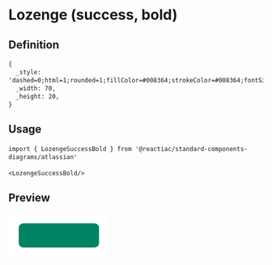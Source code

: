 # Lozenge (success, bold)

## Definition

```
{
  _style: 'dashed=0;html=1;rounded=1;fillColor=#008364;strokeColor=#008364;fontSize=12;align=center;fontStyle=1;strokeWidth=2;fontColor=#ffffff',
  _width: 70,
  _height: 20,
}
```

## Usage

```
import { LozengeSuccessBold } from '@reactiac/standard-components-diagrams/atlassian'

<LozengeSuccessBold/>
```

## Preview

<img src="./lozenge-success-bold.png" width="200"/>
